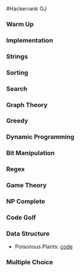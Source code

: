 #Hackerrank OJ

### Warm Up

### Implementation

### Strings

### Sorting

### Search

### Graph Theory

### Greedy

### Dynamic Programming

### Bit Manipulation

### Regex

### Game Theory

### NP Complete

### Code Golf

### Data Structure
* Poisonous Plants: [code](https://github.com/yular/CC--InterviewProblem/blob/master/Hackerrank_InterviewStreet/poisonous-plants.cpp)

### Multiple Choice

